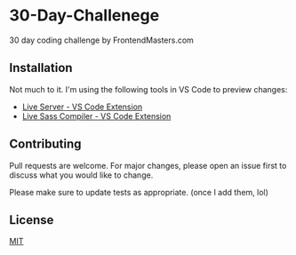 # 30-Day-Challenege

30 day coding challenge by FrontendMasters.com

## Installation

Not much to it. I'm using the following tools in VS Code to preview changes:
 - [Live Server - VS Code Extension](https://marketplace.visualstudio.com/items?itemName=ritwickdey.LiveServer)
 - [Live Sass Compiler - VS Code Extension](https://marketplace.visualstudio.com/items?itemName=ritwickdey.live-sass)


## Contributing
Pull requests are welcome. For major changes, please open an issue first to discuss what you would like to change.

Please make sure to update tests as appropriate. (once I add them, lol)

## License
[MIT](https://choosealicense.com/licenses/mit/)
